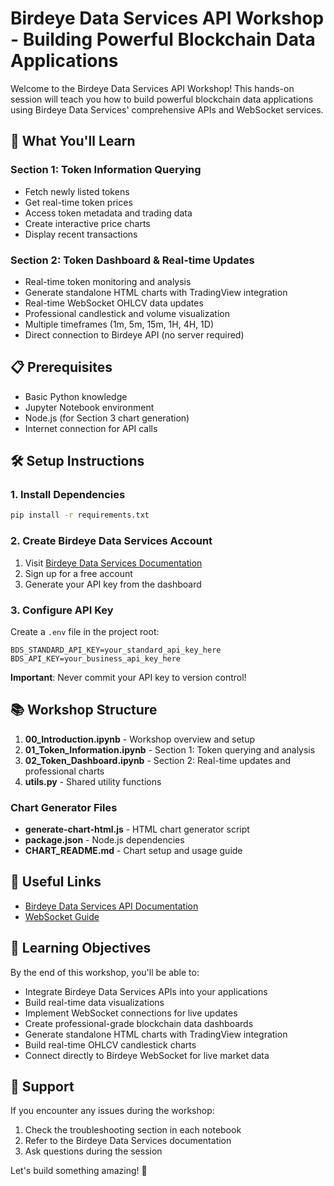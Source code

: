 # Birdeye Data Services API Workshop - Building Powerful Blockchain Data Applications

Welcome to the Birdeye Data Services API Workshop! This hands-on session will teach you how to build powerful blockchain data applications using Birdeye Data Services' comprehensive APIs and WebSocket services.

## 🚀 What You'll Learn

### Section 1: Token Information Querying
- Fetch newly listed tokens
- Get real-time token prices
- Access token metadata and trading data
- Create interactive price charts
- Display recent transactions

### Section 2: Token Dashboard & Real-time Updates
- Real-time token monitoring and analysis
- Generate standalone HTML charts with TradingView integration
- Real-time WebSocket OHLCV data updates
- Professional candlestick and volume visualization
- Multiple timeframes (1m, 5m, 15m, 1H, 4H, 1D)
- Direct connection to Birdeye API (no server required)

## 📋 Prerequisites

- Basic Python knowledge
- Jupyter Notebook environment
- Node.js (for Section 3 chart generation)
- Internet connection for API calls

## 🛠 Setup Instructions

### 1. Install Dependencies

```bash
pip install -r requirements.txt
```

### 2. Create Birdeye Data Services Account

1. Visit [Birdeye Data Services Documentation](https://docs.birdeye.so/docs/bds-getting-started)
2. Sign up for a free account
3. Generate your API key from the dashboard

### 3. Configure API Key

Create a `.env` file in the project root:

```
BDS_STANDARD_API_KEY=your_standard_api_key_here
BDS_API_KEY=your_business_api_key_here
```

**Important**: Never commit your API key to version control!

## 📚 Workshop Structure

1. **00_Introduction.ipynb** - Workshop overview and setup
2. **01_Token_Information.ipynb** - Section 1: Token querying and analysis
3. **02_Token_Dashboard.ipynb** - Section 2: Real-time updates and professional charts
4. **utils.py** - Shared utility functions

### Chart Generator Files
- **generate-chart-html.js** - HTML chart generator script
- **package.json** - Node.js dependencies
- **CHART_README.md** - Chart setup and usage guide

## 🔗 Useful Links

- [Birdeye Data Services API Documentation](https://docs.birdeye.so/reference)
- [WebSocket Guide](https://docs.birdeye.so/docs/websocket)

## 🎯 Learning Objectives

By the end of this workshop, you'll be able to:
- Integrate Birdeye Data Services APIs into your applications
- Build real-time data visualizations
- Implement WebSocket connections for live updates
- Create professional-grade blockchain data dashboards
- Generate standalone HTML charts with TradingView integration
- Build real-time OHLCV candlestick charts
- Connect directly to Birdeye WebSocket for live market data

## 🤝 Support

If you encounter any issues during the workshop:
1. Check the troubleshooting section in each notebook
2. Refer to the Birdeye Data Services documentation
3. Ask questions during the session

Let's build something amazing! 🚀
